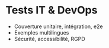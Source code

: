 # Tests IT & DevOps

- Couverture unitaire, intégration, e2e
- Exemples multilingues
- Sécurité, accessibilité, RGPD
